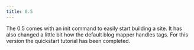 ```yaml
---
title: 0.5
---
```

The 0.5 comes with an init command to easily start building a site. It has also changed a little bit how the default blog mapper handles tags. For this version the quickstart tutorial has been completed.
